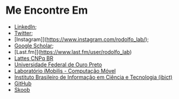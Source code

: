 # Me Encontre Em

- [LinkedIn](www.linkedin.com/in/rodolfolabiapari);
- [Twitter](https://twitter.com/rodolfo_lab);
- [Instagram]](https://www.instagram.com/rodolfo_lab/);
- [Google Scholar](https://scholar.google.com/citations?user=wB6tRu0AAAAJ);
- [Last.fm]](https://www.last.fm/user/rodolfo_lab)
- [Lattes CNPq BR](http://lattes.cnpq.br/7459046239105308)
- [Universidade Federal de Ouro Preto](https://www.repositorio.ufop.br/handle/123456789/10781)
- [Laboratório iMobilis - Computação Móvel](https://www2.decom.ufop.br/imobilis/author/rodolfo/)
- [Instituto Brasileiro de Informação em Ciência e Tecnologia (ibict)](https://oasisbr.ibict.br/vufind/Author/Home?author=Guimar%C3%A3es%2C+Rodolfo+Labiapari+Mansur)
- [GitHub](https://github.com/rodolfolabiapari)
- [Skoob](https://www.skoob.com.br/usuario/6695112-rodolfo_lab)
